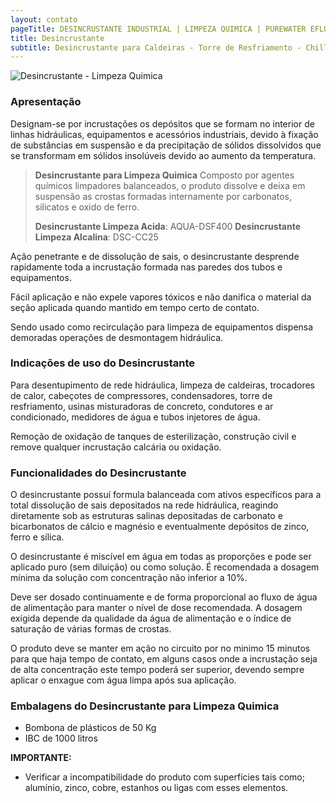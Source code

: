 ```yaml
---
layout: contato
pageTitle: DESINCRUSTANTE INDUSTRIAL | LIMPEZA QUIMICA | PUREWATER EFLUENTES
title: Desincrustante
subtitle: Desincrustante para Caldeiras - Torre de Resfriamento - Chiller - Rede Hidráulica Industrial
---
```


<img class="img-responsive pull-right" style="max-width: 100%;" src="../../website/images/desincrustante acido-limpeza-industrial.png" alt="Desincrustante - Limpeza Quimica">

<br />

### **Apresentação**

Designam-se por incrustações os depósitos que se formam no interior de linhas hidráulicas, equipamentos e acessórios industriais, devido à fixação de substâncias em suspensão e da precipitação de sólidos dissolvidos que se transformam em sólidos insolúveis devido ao aumento da temperatura. 

>**Desincrustante para Limpeza Quimica** Composto por agentes químicos limpadores balanceados, o produto dissolve e deixa em suspensão as crostas formadas internamente por carbonatos, silicatos e oxido de ferro.
>
>**Desincrustante Limpeza Acida**: AQUA-DSF400
>**Desincrustante Limpeza Alcalina**: DSC-CC25

Ação penetrante e de dissolução de sais, o desincrustante desprende rapidamente toda a incrustação formada nas paredes dos tubos e equipamentos.

Fácil aplicação e não expele vapores tóxicos e não danifica o material da seção aplicada quando mantido em tempo certo de contato.

Sendo usado como recirculação para limpeza de equipamentos dispensa demoradas operações de desmontagem hidráulica.

### **Indicações de uso do Desincrustante**

Para desentupimento de rede hidráulica, limpeza de caldeiras, trocadores de calor, cabeçotes de compressores, condensadores, torre de resfriamento, usinas misturadoras de concreto, condutores e ar condicionado, medidores de água e tubos injetores de água.

Remoção de oxidação de tanques de esterilização, construção civil e remove qualquer incrustação calcária ou oxidação.

### **Funcionalidades do Desincrustante**

O desincrustante possuí formula balanceada com ativos específicos para a total dissolução de sais depositados na rede hidráulica, reagindo diretamente sob as estruturas salinas depositadas de carbonato e bicarbonatos de cálcio e magnésio e eventualmente depósitos de zinco, ferro e sílica.

O desincrustante é miscível em água em todas as proporções e pode ser aplicado puro (sem diluição) ou como solução. 
É recomendada a dosagem mínima da solução com concentração não inferior a 10%. 

Deve ser dosado continuamente e de forma proporcional ao fluxo de água de alimentação para manter o nível de dose recomendada. 
A dosagem exigida depende da qualidade da água de alimentação e o índice de saturação de várias formas de crostas.

O produto deve se manter em ação no circuito por no minimo 15 minutos para que haja tempo de contato, em alguns casos onde a incrustação seja de alta concentração este tempo poderá ser superior, devendo sempre aplicar o enxague com água limpa após sua aplicação.

### **Embalagens do Desincrustante para Limpeza Quimica**

- Bombona de plásticos de 50 Kg 
- IBC de 1000 litros


**IMPORTANTE:** 
- Verificar a incompatibilidade do produto com superfícies tais como; alumínio, zinco, cobre, estanhos ou ligas com esses elementos.


